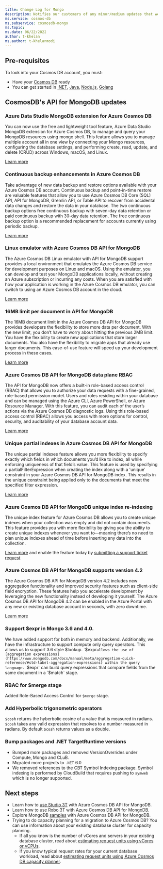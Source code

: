 ```yaml
---
title: Change Log for Mongo
description: Notifies our customers of any minor/medium updates that were pushed
ms.service: cosmos-db
ms.subservice: cosmosdb-mongo
ms.topic: 
ms.date: 06/22/2022
author: t-khelan
ms.author: t-khelanmodi
---
```


## Pre-requisites

To look into your Cosmos DB account, you must:
* Have your [Cosmos DB](https://docs.microsoft.com/en-us/azure/cosmos-db/mongodb/create-mongodb-python) ready 
* You can get started in [.NET](https://docs.microsoft.com/en-us/azure/cosmos-db/mongodb/create-mongodb-dotnet), [Java](https://docs.microsoft.com/en-us/azure/cosmos-db/mongodb/create-mongodb-java), [Node.js](https://docs.microsoft.com/en-us/azure/cosmos-db/mongodb/quickstart-javascript), [Golang](https://docs.microsoft.com/en-us/azure/cosmos-db/mongodb/create-mongodb-go)

## CosmosDB's API for MongoDB updates

### Azure Data Studio MongoDB extension for Azure Cosmos DB
You can now use the free and lightweight tool feature, Azure Data Studio MongoDB extension for Azure Cosmos DB, to manage and query your MongoDB resources using mongo shell. This feature allows you to manage multiple account all in one view by connecting your Mongo resources, configuring the database settings, and performing create, read, update, and delete (CRUD) across Windows, macOS, and Linux. 

[Learn more](https://aka.ms/cosmosdb-ads)


### Continuous backup enhancements in Azure Cosmos DB
Take advantage of new data backup and restore options available with your Azure Cosmos DB account. Continuous backup and point-in-time restore are valuable features that allow you to use Azure Cosmos DB Core (SQL) API, API for MongoDB, Gremlin API, or Table API to recover from accidental data changes and restore the data in your database. The two continuous backup options free continuous backup with seven-day data retention or paid continuous backup with 30-day data retention. The free continuous backup option is a recommended replacement for accounts currently using periodic backup.

[Learn more](https://docs.microsoft.com/azure/cosmos-db/continuous-backup-restore-introduction)

### Linux emulator with Azure Cosmos DB API for MongoDB 
The Azure Cosmos DB Linux emulator with API for MongoDB support provides a local environment that emulates the Azure Cosmos DB service for development purposes on Linux and macOS. Using the emulator, you can develop and test your MongoDB applications locally, without creating an Azure subscription or incurring any costs. When you are satisfied with how your application is working in the Azure Cosmos DB emulator, you can switch to using an Azure Cosmos DB account in the cloud.

[Learn more](https://aka.ms/linux-emulator-mongo)


### 16MB limit per document in API for MongoDB
The 16MB document limit in the Azure Cosmos DB API for MongoDB provides developers the flexibility to store more data per document. With the new limit, you don’t have to worry about hitting the previous 2MB limit. You have the flexibility to create new applications that store larger documents. You also have the flexibility to migrate apps that already use larger documents. This ease-of-use feature will speed up your development process in these cases. 

[Learn more](https://docs.microsoft.com/en-us/azure/cosmos-db/mongodb/mongodb-introduction)


### Azure Cosmos DB API for MongoDB data plane RBAC
The API for MongoDB now offers a built-in role-based access control (RBAC) that allows you to authorize your data requests with a fine-grained, role-based permission model. Users and roles residing within your database and can be managed using the Azure CLI, Azure PowerShell, or Azure Resource Manager. With this feature, you can audit each of the user’s actions via the Azure Cosmos DB diagnostic logs. Using this role-based access control (RBAC) allows you access with more options for control, security, and auditability of your database account data.

[Learn more](https://docs.microsoft.com/azure/cosmos-db/mongodb/how-to-setup-rbac)


### Unique partial indexes in Azure Cosmos DB API for MongoDB
The unique partial indexes feature allows you more flexibility to specify exactly which fields in which documents you’d like to index, all while enforcing uniqueness of that field’s value. This feature is used by specifying a partialFilterExpression when creating the index along with a 'unique' constraint in your Azure Cosmos DB API for MongoDB index. This results in the unique constraint being applied only to the documents that meet the specified filter expression. 

[Learn more](https://docs.microsoft.com/azure/cosmos-db/mongodb/feature-support-42)


### Azure Cosmos DB API for MongoDB unique index re-indexing
The unique index feature for Azure Cosmos DB allows you to create unique indexes when your collection was empty and did not contain documents. This feature provides you with more flexibility by giving you the ability to create unique indexes whenever you want to—meaning there’s no need to plan unique indexes ahead of time before inserting any data into the collection. 

[Learn more](https://docs.microsoft.com/azure/cosmos-db/mongodb/mongodb-indexing#unique-indexes) and enable the feature today by [submitting a support ticket request](https://azure.microsoft.com/support/create-ticket/)


### Azure Cosmos DB API for MongoDB supports version 4.2
The Azure Cosmos DB API for MongoDB version 4.2 includes new aggregation functionality and improved security features such as client-side field encryption. These features help you accelerate development by leveraging the new functionality instead of developing it yourself. The Azure Cosmos DB API for MongoDB 4.2 can be enabled in the Azure Portal with any new or existing database account in seconds, with zero downtime. 

[Learn more](https://docs.microsoft.com/azure/cosmos-db/mongodb/feature-support-42)


### Support $expr in Mongo 3.6 and 4.0.
We have added support for both in memory and backend. Additionally, we have the infrastructure to support compute only query operators. This allows us to support 3.6 style $lookup. 
`$expr` allows the use of [aggregation expressions](https://www.mongodb.com/docs/manual/meta/aggregation-quick-reference/#std-label-aggregation-expressions) within the query language. 
`$expr` can build query expressions that compare fields from the same document in a `$match` stage.  
<!-- There are future improvement available including more push down, point lookup, and _id/shard key constraints. -->

<!-- ### Expose Mongo native userId in diagnostic logs
Reach out to Ashwini for this  -->

###  RBAC for $merge stage
Added Role-Based Access Control for `$merge` stage. 

### Add Hyperbolic trigonometric operators
`$cosh` returns the hyberbolic cosine of a value that is measured in radians. `$cosh` takes any valid expression that resolves to a number measured in radians. By default `$cosh` returns values as a double. 

<!-- ### Use federation host name for RoutingGatewayConfiguration calls
Reach out to Dmitri  -->

### Bump packages and .NET TargetRuntime versions
* Bumped more packages and removed VersionOverrides under Compute, Mongo and CLuB. 
* Migrated more projects to `.NET` 6.0
* We removed references to the CBT Symbol Indexing package. Symbol indexing is performed by CloudBuild that requires pushing to `symweb` which is no longer supported. 


## Next steps

- Learn how to [use Studio 3T](connect-using-mongochef.md) with Azure Cosmos DB API for MongoDB.
- Learn how to [use Robo 3T](connect-using-robomongo.md) with Azure Cosmos DB API for MongoDB.
- Explore MongoDB [samples](nodejs-console-app.md) with Azure Cosmos DB API for MongoDB.
- Trying to do capacity planning for a migration to Azure Cosmos DB? You can use information about your existing database cluster for capacity planning.
    - If all you know is the number of vCores and servers in your existing database cluster, read about [estimating request units using vCores or vCPUs](../convert-vcore-to-request-unit.md). 
    - If you know typical request rates for your current database workload, read about [estimating request units using Azure Cosmos DB capacity planner](estimate-ru-capacity-planner.md).
